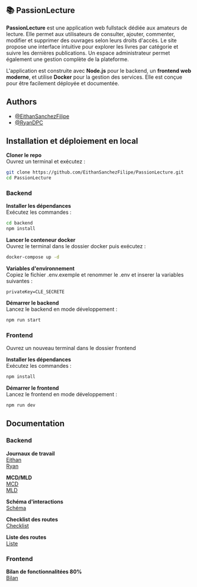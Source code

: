 ## 📚 PassionLecture

**PassionLecture** est une application web fullstack dédiée aux amateurs de lecture. Elle permet aux utilisateurs de consulter, ajouter, commenter, modifier et supprimer des ouvrages selon leurs droits d'accès. Le site propose une interface intuitive pour explorer les livres par catégorie et suivre les dernières publications. Un espace administrateur permet également une gestion complète de la plateforme.

L'application est construite avec **Node.js** pour le backend, un **frontend web moderne**, et utilise **Docker** pour la gestion des services. Elle est conçue pour être facilement déployée et documentée.

## Authors

- [@EithanSanchezFilipe](https://www.github.com/EithanSanchezFilipe)
- [@RyanDPC](https://www.github.com/RyanDPC)


## Installation et déploiement en local

**Cloner le repo**  
Ouvrez un terminal et exécutez :

```sh
git clone https://github.com/EithanSanchezFilipe/PassionLecture.git
cd PassionLecture
```
### Backend

**Installer les dépendances**  
   Exécutez les commandes :
   ```sh
   cd backend
   npm install
```
   **Lancer le conteneur docker**  
   Ouvrez le terminal dans le dossier docker puis exécutez :
   ```sh
   docker-compose up -d
   ```
   **Variables d'environnement**  
   Copiez le fichier .env.exemple et renommer le .env et inserer la variables suivantes :
   ```
   privateKey=CLE_SECRETE
   ```

   **Démarrer le backend**  
   Lancez le backend en mode développement :
   ```sh
   npm run start
   ```

   ### Frontend
   Ouvrez un nouveau terminal dans le dossier frontend
   
   **Installer les dépendances**  
   Exécutez les commandes :
   ```sh
   npm install
```
   **Démarrer le frontend**  
   Lancez le frontend en mode développement :
   ```sh
   npm run dev
   ```
## Documentation

### Backend 
**Journaux de travail**  
[Eithan](https://eduvaud-my.sharepoint.com/:x:/g/personal/pa78gum_eduvaud_ch/EXyTaG0eWktAltjx45jCM6sBtY5Tc4lE-WQMA7lrDXvYRw?e=YTKTRd)  
[Ryan](https://eduvaud-my.sharepoint.com/:x:/g/personal/pa70iyc_eduvaud_ch/EatkGd8gbgJEvDbWn2eamcIBSZ9HPzXZIbhsjyqWFnkxqw?e=EX442t)

**MCD/MLD**  
   [MCD](https://github.com/EithanSanchezFilipe/PassionLecture/blob/main/app/backend/db/MCD.png)  
   [MLD](https://github.com/EithanSanchezFilipe/PassionLecture/blob/main/app/backend/db/MLD.png)


**Schéma d'interactions**  
   [Schéma](https://github.com/EithanSanchezFilipe/PassionLecture/blob/main/app/backend/doc/Schema-interaction.png)

   **Checklist des routes**  
   [Checklist](https://github.com/EithanSanchezFilipe/PassionLecture/blob/main/app/backend/doc/CheckListRoutes.png)

   **Liste des routes**  
   [Liste](https://github.com/EithanSanchezFilipe/PassionLecture/blob/main/app/backend/doc/routes.md)

   ### Frontend

   **Bilan de fonctionnalitées 80%**  
    [Bilan](https://github.com/EithanSanchezFilipe/PassionLecture/blob/main/frontend/bilanfonc80%25.md)
